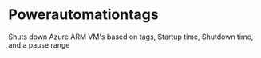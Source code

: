 # Powerautomationtags
Shuts down Azure ARM VM's based on tags, Startup time, Shutdown time, and a pause range
